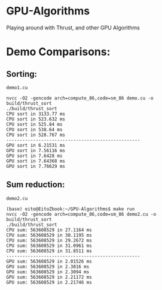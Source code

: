 # GPU-Algorithms
Playing around with Thrust, and other GPU Algorithms

# Demo Comparisons:

## Sorting:

`demo1.cu`

```
nvcc -O2 -gencode arch=compute_86,code=sm_86 demo.cu -o build/thrust_sort
./build/thrust_sort
CPU sort in 3133.77 ms
CPU sort in 523.632 ms
CPU sort in 525.84 ms
CPU sort in 538.64 ms
CPU sort in 528.767 ms
--------------------------------------------------
GPU sort in 6.21531 ms
GPU sort in 7.56116 ms
GPU sort in 7.6428 ms
GPU sort in 7.64368 ms
GPU sort in 7.76629 ms
```

## Sum reduction:

`demo2.cu`

```
(base) eito@EitoZbook:~/GPU-Algorithms$ make run
nvcc -O2 -gencode arch=compute_86,code=sm_86 demo2.cu -o build/thrust_sort
./build/thrust_sort
CPU sum: 563608529 in 27.1164 ms
CPU sum: 563608529 in 30.1195 ms
CPU sum: 563608529 in 29.2672 ms
CPU sum: 563608529 in 31.0961 ms
CPU sum: 563608529 in 31.8511 ms
--------------------------------------------------
GPU sum: 563608529 in 2.01526 ms
GPU sum: 563608529 in 2.3816 ms
GPU sum: 563608529 in 2.3094 ms
GPU sum: 563608529 in 2.21172 ms
GPU sum: 563608529 in 2.21746 ms
```

